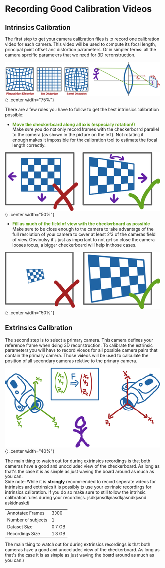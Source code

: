 # Recording Good Calibration Videos 
## Intrinsics Calibration

The first step to get your camera calibration files is to record one calibration video for each camera. This video will be used to compute its focal length, principal point offset and distortion
parameters. Or in simpler terms: all the camera specific parameters that we need for 3D reconstruction.

![Intrinsic Parameters](../assets/images/manual/intrinsic_parameters.png){: .center width="75%"}

There are a few rules you have to follow to get the best intrinsics calibration possible:

- <span style="color:#63a31f">**Move the checkerboard along all axis (especially rotation!)**</span><br>
  Make sure you do not only record frames with the checkerboard parallel to the camera (as shown in the picture on the left). Not rotating it enough makes it impossible for the calibration tool
  to estimate the focal length correctly.

![Intrinsic Parameters](../assets/images/manual/checkerboard_move.png){: .center width="50%"}


- <span style="color:#63a31f">**Fill as much of the field of view with the checkerboard as possible**</span><br>
  Make sure to be close enough to the camera to take advantage of the full resolution of your camera to cover at least 2/3
  of the cameras field of view. Obvioulsy it's just as important to not get so close the camera looses focus, a bigger checkerboard will help in those cases.

![Intrinsic Parameters](../assets/images/manual/checkerboard_distance.png){: .center width="50%"}



## Extrinsics Calibration

The second step is to select a primary camera. This camera defines your reference frame when doing 3D reconstruction. To calibrate the extrinsic parameters you will have to record videos for all possible camera pairs that contain the primary camera. Those videos will be used to calculate the position of all secondary cameras relative to the primary camera.

![Intrinsic Parameters](../assets/images/manual/extrinsics.png){: .center width="40%"}


The main thing to watch out for during extrinsics recordings is that both cameras have a good and unoccluded view of the checkerboard. As long as that's the case it is as simple as just waving the board around as much as you can.\
Side note: While it is **strongly** recommended to record seperate videos for intrinsics and extrinsics it is possibly to use your extrinsic recordings for intrinsics calibration.
If you do so make sure to still follow the intrinsic calibration rules during your recordings. jsdkjansdkjnasdkjasndkjasnd askjdnaskdj

<table id="info">
  <tr>
    <td>Annotated Frames</td>
    <td>3000</td>
  </tr>
  <tr>
    <td>Number of subjects</td>
    <td>1</td>
  </tr>
  <tr>
    <td>Dataset Size</td>
    <td>0.7 GB</td>
  </tr>
  <tr>
    <td>Recordings Size</td>
    <td>1.3 GB</td>
    </tr>
</table>


The main thing to watch out for during extrinsics recordings is that both cameras have a good and unoccluded view of the checkerboard. As long as that's the case it is as simple as just waving the
board around as much as you can.\